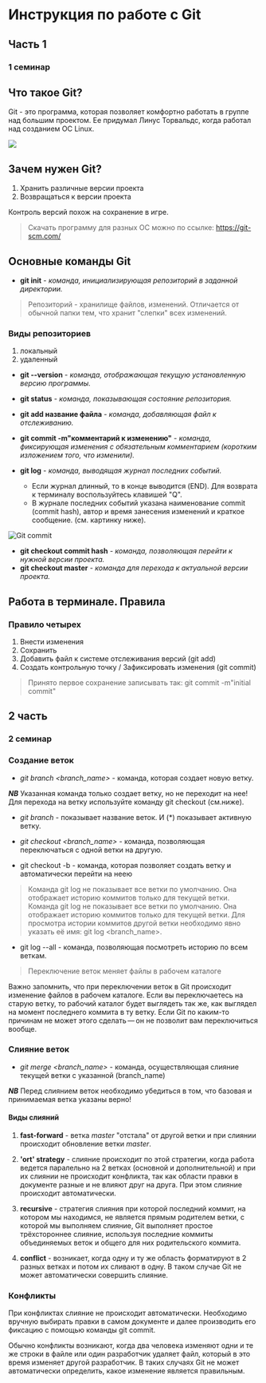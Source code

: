 # Инструкция по работе с Git

## Часть 1
### 1 семинар
## Что такое Git?

Git - это программа, которая позволяет комфортно работать в группе над большим проектом. Ее придумал Линус Торвальдс, когда работал над созданием ОС Linux.

![](https://new-science.ru/wp-content/uploads/2020/05/8658-3.jpg)

## Зачем нужен Git?

1. Хранить различные версии проекта
2. Возвращаться к версии проекта

Контроль версий похож на сохранение в игре.

> Скачать программу для разных ОС можно по ссылке: <https://git-scm.com/>

## Основные команды Git

* __git init__ - _команда, инициализирующая репозиторий в заданной директории._
> Репозиторий - хранилище файлов, изменений. Отличается от обычной папки тем, что хранит "слепки" всех изменений.

### Виды репозиториев
1. локальный
2. удаленный

* __git --version__ - _команда, отображающая текущую установленную версию программы._
* __git status__ - _команда, показывающая состояние репозитория._
* __git add название файла__ - _команда, добавляющая файл к отслеживанию._
* __git commit -m"комментарий к изменению"__ - _команда, фиксирующая изменения с обязательным комментарием (коротким изложением того, что изменили)._
* __git log__ - *команда, выводящая журнал последних событий.* 

    * Если журнал длинный, то в конце выводится (END). Для возврата к терминалу воспользуйтесь клавишей "Q".
    * В журнале последних событий указана наименование commit (commit hash), автор и время занесения изменений и краткое сообщение. (см. картинку ниже).

![Git commit](https://linuxhint.com/wp-content/uploads/2020/12/git1.png)

* __git checkout commit hash__ - _команда, позволяющая перейти к нужной версии проекта._ 
* __git checkout master__ - _команда для перехода к актуальной версии проекта._

## Работа в терминале. Правила

### Правило четырех

1. Внести изменения
2. Сохранить
3. Добавить файл к системе отслеживания версий (git add)
4. Создать контрольную точку / Зафиксировать изменения (git commit)

>Принято первое сохранение записывать так: git commit -m"initial commit"

## 2 часть
### 2 семинар

### Создание веток

* *git branch <branch_name>* - команда, которая создает новую ветку.

**_NB_** Указанная команда только создает ветку, но не переходит на нее! Для перехода на ветку используйте команду git checkout (см.ниже).

* *git branch* - показывает название веток. И (*) показывает активную ветку.

* _git checkout <branch_name>_ - команда, позволяющая переключаться с одной ветки на другую.

* git checkout -b <newbranchname> - команда, которая позволяет создать ветку и автоматически перейти на неею

> Команда git log не показывает все ветки по умолчанию. Она отображает историю коммитов только для текущей ветки.
> Команда git log не показывает все ветки по умолчанию. Она отображает историю коммитов только для текущей ветки. Для просмотра истории коммитов другой ветки необходимо явно указать её имя: git log <branch_name>.

* git log --all - команда, позволяющая посмотреть историю по всем веткам.

>Переключение веток меняет файлы в рабочем каталоге

Важно запомнить, что при переключении веток в Git происходит изменение файлов в рабочем каталоге. Если вы переключаетесь на старую ветку, то рабочий каталог будет выглядеть так же, как выглядел на момент последнего коммита в ту ветку. Если Git по каким-то причинам не может этого сделать — он не позволит вам переключиться вообще.

### Слияние веток

* *git merge <branch_name>* - команда, осуществляющая слияние текущей ветки с указанной (branch_name)

__*NB*__ Перед слиянием веток необходимо убедиться в том, что базовая и принимаемая ветка указаны верно!

#### Виды слияний

1. **fast-forward** - ветка _master_ "отстала" от другой ветки и при слиянии происходит обновление ветки _master_.
2. **'ort' strategy** - слияние происходит по этой стратегии, когда работа ведется паралельно на 2 ветках (основной и дополнительной) и при их слиянии не происходит конфликта, так как области правки в документе разные и не влияют друг на друга. При этом слияние происходит автоматически.
3. **recursive** - стратегия слияния при которой последний коммит, на котором мы находимся, не является прямым родителем ветки, с которой мы выполняем слияние, Git выполняет простое трёхстороннее слияние, используя последние коммиты объединяемых веток и общего для них родительского коммита.

4. **conflict** - возникает, когда одну и ту же область форматируют в 2 разных ветках и потом их сливают в одну. В таком случае Git не может автоматически совершить слияние.

### Конфликты

При конфликтах слияние не происходит автоматически. Необходимо вручную выбирать правки в самом документе и далее производить его фиксацию с помощью команды git commit.

Обычно конфликты возникают, когда два человека изменяют одни и те же строки в файле или один разработчик удаляет файл, который в это время изменяет другой разработчик. В таких случаях Git не может автоматически определить, какое изменение является правильным. 